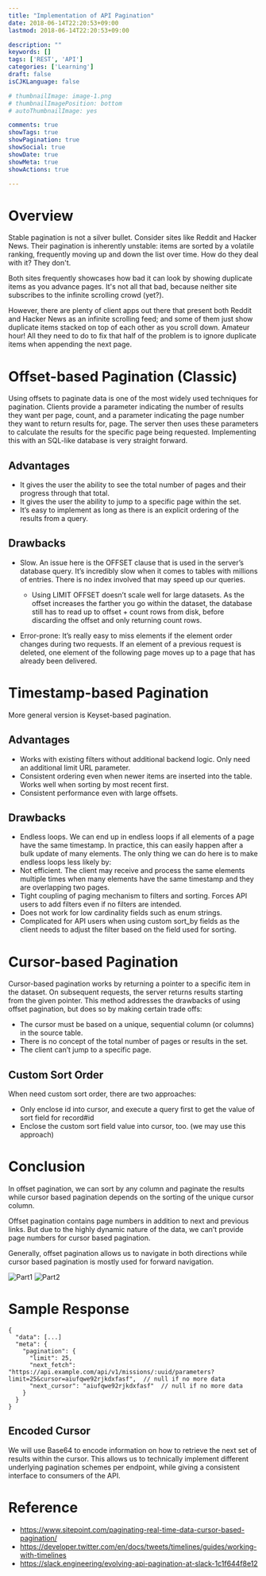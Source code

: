 ```yaml
---
title: "Implementation of API Pagination"
date: 2018-06-14T22:20:53+09:00
lastmod: 2018-06-14T22:20:53+09:00

description: ""
keywords: []
tags: ['REST', 'API']
categories: ['Learning']
draft: false
isCJKLanguage: false

# thumbnailImage: image-1.png
# thumbnailImagePosition: bottom
# autoThumbnailImage: yes

comments: true
showTags: true
showPagination: true
showSocial: true
showDate: true
showMeta: true
showActions: true

---
```


<!-- toc -->

# Overview

Stable pagination is not a silver bullet. Consider sites like Reddit and Hacker News. Their pagination is inherently unstable: items are sorted by a volatile ranking, frequently moving up and down the list over time. How do they deal with it? They don't.

Both sites frequently showcases how bad it can look by showing duplicate items as you advance pages. It's not all that bad, because neither site subscribes to the infinite scrolling crowd (yet?).

However, there are plenty of client apps out there that present both Reddit and Hacker News as an infinite scrolling feed; and some of them just show duplicate items stacked on top of each other as you scroll down. Amateur hour! All they need to do to fix that half of the problem is to ignore duplicate items when appending the next page.

# Offset-based Pagination (Classic)

Using offsets to paginate data is one of the most widely used techniques for pagination. Clients provide a parameter indicating the number of results they want per page, count, and a parameter indicating the page number they want to return results for, page. The server then uses these parameters to calculate the results for the specific page being requested. Implementing this with an SQL-like database is very straight forward.

## Advantages

* It gives the user the ability to see the total number of pages and their progress through that total.
* It gives the user the ability to jump to a specific page within the set.
* It’s easy to implement as long as there is an explicit ordering of the results from a query.

## Drawbacks

* Slow. An issue here is the OFFSET clause that is used in the server’s database query. It’s incredibly slow when it comes to tables with millions of entries. There is no index involved that may speed up our queries. 

  * Using LIMIT <count> OFFSET <offset> doesn’t scale well for large datasets. As the offset increases the farther you go within the dataset, the database still has to read up to offset + count rows from disk, before discarding the offset and only returning count rows.

* Error-prone: It’s really easy to miss elements if the element order changes during two requests. If an element of a previous request is deleted, one element of the following page moves up to a page that has already been delivered.


# Timestamp-based Pagination

More general version is Keyset-based pagination.

## Advantages

* Works with existing filters without additional backend logic. Only need an additional limit URL parameter.
* Consistent ordering even when newer items are inserted into the table. Works well when sorting by most recent first.
* Consistent performance even with large offsets.

## Drawbacks

* Endless loops. We can end up in endless loops if all elements of a page have the same timestamp. In practice, this can easily happen after a bulk update of many elements. The only thing we can do here is to make endless loops less likely by:
* Not efficient. The client may receive and process the same elements multiple times when many elements have the same timestamp and they are overlapping two pages.
* Tight coupling of paging mechanism to filters and sorting. Forces API users to add filters even if no filters are intended.
* Does not work for low cardinality fields such as enum strings.
* Complicated for API users when using custom sort_by fields as the client needs to adjust the filter based on the field used for sorting.


# Cursor-based Pagination

Cursor-based pagination works by returning a pointer to a specific item in the dataset. On subsequent requests, the server returns results starting from the given pointer. This method addresses the drawbacks of using offset pagination, but does so by making certain trade offs:

* The cursor must be based on a unique, sequential column (or columns) in the source table.
* There is no concept of the total number of pages or results in the set.
* The client can’t jump to a specific page.

## Custom Sort Order

When need custom sort order, there are two approaches:

* Only enclose id into cursor, and execute a query first to get the value of sort field for record#id
* Enclose the custom sort field value into cursor, too. (we may use this approach)


# Conclusion

In offset pagination, we can sort by any column and paginate the results while cursor based pagination depends on the sorting of the unique cursor column.

Offset pagination contains page numbers in addition to next and previous links. But due to the highly dynamic nature of the data, we can’t provide page numbers for cursor based pagination.

Generally, offset pagination allows us to navigate in both directions while cursor based pagination is mostly used for forward navigation.


![Part1](/images/api-pagination/part1.png)
![Part2](/images/api-pagination/part2.png)


# Sample Response

```
{
  "data": [...]
  "meta": {
    "pagination": {
      "limit": 25,
      "next_fetch": "https://api.example.com/api/v1/missions/:uuid/parameters?limit=25&cursor=aiufqwe92rjkdxfasf",  // null if no more data
      "next_cursor": "aiufqwe92rjkdxfasf"  // null if no more data
    }
  }
}
```

## Encoded Cursor

We will use Base64 to encode information on how to retrieve the next set of results within the cursor. This allows us to technically implement different underlying pagination schemes per endpoint, while giving a consistent interface to consumers of the API.


# Reference

* https://www.sitepoint.com/paginating-real-time-data-cursor-based-pagination/
* https://developer.twitter.com/en/docs/tweets/timelines/guides/working-with-timelines
* https://slack.engineering/evolving-api-pagination-at-slack-1c1f644f8e12

